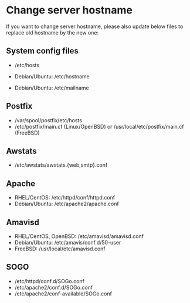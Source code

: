# Change server hostname

If you want to change server hostname, please also update below files to
replace old hostname by the new one:

## System config files

* /etc/hosts

* Debian/Ubuntu: /etc/hostname
* Debian/Ubuntu: /etc/mailname

## Postfix

* /var/spool/postfix/etc/hosts
* /etc/postfix/main.cf (Linux/OpenBSD) or /usr/local/etc/postfix/main.cf (FreeBSD)

## Awstats

* /etc/awstats/awstats.{web,smtp}.conf

## Apache

* RHEL/CentOS: /etc/httpd/conf/httpd.conf
* Debian/Ubuntu: /etc/apache2/apache.conf

## Amavisd

* RHEL/CentOS, OpenBSD: /etc/amavisd/amavisd.conf
* Debian/Ubuntu: /etc/amavis/conf.d/50-user
* FreeBSD: /usr/local/etc/amavisd.conf

## SOGO

* /etc/httpd/conf.d/SOGo.conf
* /etc/apache2/conf.d/SOGo.conf
* /etc/apache2/conf-available/SOGo.conf

